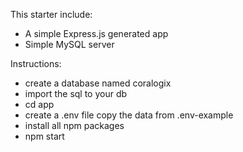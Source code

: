 

This starter include:
  - A simple Express.js generated app
  - Simple MySQL server

Instructions:
- create a database named coralogix
- import the sql to your db
- cd app
- create a .env file copy the data from .env-example
- install all npm packages
- npm start

